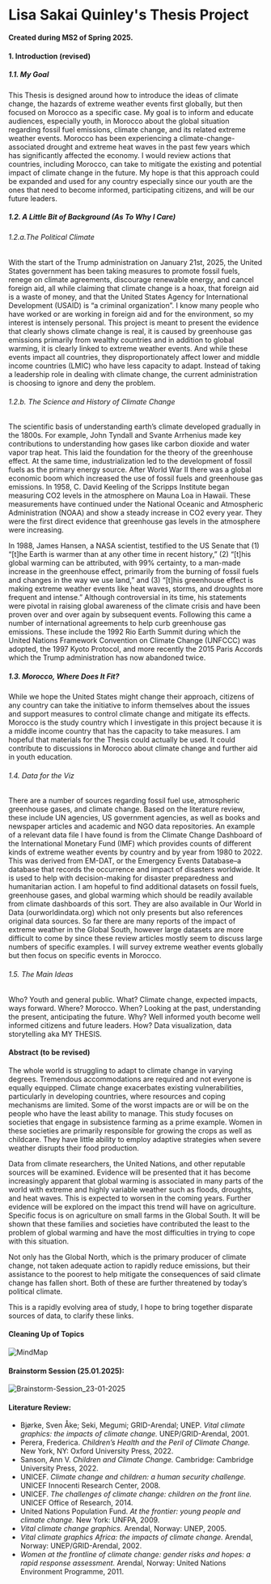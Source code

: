# Lisa Sakai Quinley's Thesis Project 
**Created during MS2 of Spring 2025.**


#### 1. Introduction (revised)
##### 1.1. My Goal
This Thesis is designed around how to introduce the ideas of climate change, the hazards of extreme weather events first globally, but then focused on Morocco as a specific case. My goal is to inform and educate audiences, especially youth, in Morocco about the global situation regarding fossil fuel emissions, climate change, and its related extreme weather events. Morocco has been experiencing a climate-change-associated drought and extreme heat waves in the past few years which has significantly affected the economy. I would review actions that countries, including Morocco, can take to mitigate the existing and potential impact of climate change in the future. My hope is that this approach could be expanded and used for any country especially since our youth are the ones that need to become informed, participating citizens, and will be our future leaders.
##### 1.2. A Little Bit of Background (As To Why I Care)
###### 1.2.a.The Political Climate
With the start of the Trump administration on January 21st, 2025, the United States government has been taking measures to promote fossil fuels, renege on climate agreements, discourage renewable energy, and cancel foreign aid, all while claiming that climate change is a hoax, that foreign aid is a waste of money, and that the United States Agency for International Development (USAID) is “a criminal organization”. I know many people who have worked or are working in foreign aid and for the environment, so my interest is intensely personal. This project is meant to present the evidence that clearly shows climate change is real, it is caused by greenhouse gas emissions primarily from wealthy countries and in addition to global warming, it is clearly linked to extreme weather events. And while these events impact all countries, they disproportionately affect lower and middle income countries (LMIC) who have less capacity to adapt. Instead of taking a leadership role in dealing with climate change, the current administration is choosing to ignore and deny the problem.
###### 1.2.b. The Science and History of Climate Change
The scientific basis of understanding earth’s climate developed gradually in the 1800s. For example, John Tyndall and Svante Arrhenius made key contributions to understanding how gases like carbon dioxide and water vapor trap heat. This laid the foundation for the theory of the greenhouse effect. At the same time, industrialization led to the development of fossil fuels as the primary energy source. After World War II there was a global economic boom which increased the use of fossil fuels and greenhouse gas emissions. In 1958, C. David Keeling of the Scripps Institute began measuring CO2 levels in the atmosphere on Mauna Loa in Hawaii. These measurements have continued under the National Oceanic and Atmospheric Administration (NOAA) and show a steady increase in CO2 every year. They were the first direct evidence that greenhouse gas levels in the atmosphere were increasing.

In 1988, James Hansen, a NASA scientist, testified to the US Senate that (1) “[t]he Earth is warmer than at any other time in recent history,” (2) “[t]his global warming can be attributed, with 99% certainty, to a man-made increase in the greenhouse effect, primarily from the burning of fossil fuels and changes in the way we use land,” and (3) “[t]his greenhouse effect is making extreme weather events like heat waves, storms, and droughts more frequent and intense.” Although controversial in its time, his statements were pivotal in raising global awareness of the climate crisis and have been proven over and over again by subsequent events. Following this came a number of international agreements to help curb greenhouse gas emissions. These include the 1992 Rio Earth Summit during which the United Nations Framework Convention on Climate Change (UNFCCC) was adopted, the 1997 Kyoto Protocol, and more recently the 2015 Paris Accords which the Trump administration has now abandoned twice.
##### 1.3. Morocco, Where Does It Fit?
While we hope the United States might change their approach, citizens of any country can take the initiative to inform themselves about the issues and support measures to control climate change and mitigate its effects. Morocco is the study country which I investigate in this project because it is a middle income country that has the capacity to take measures. I am hopeful that materials for the Thesis could actually be used. It could contribute to discussions in Morocco about climate change and further aid in youth education.
###### 1.4. Data for the Viz
There are a number of sources regarding fossil fuel use, atmospheric greenhouse gases, and climate change. Based on the literature review, these include UN agencies, US government agencies, as well as books and newspaper articles and academic and NGO data repositories. An example of a relevant data file I have found is from the Climate Change Dashboard of the International Monetary Fund (IMF) which provides counts of different kinds of extreme weather events by country and by year from 1980 to 2022. This was derived from EM-DAT, or the Emergency Events Database–a database that records the occurrence and impact of disasters worldwide. It is used to help with decision-making for disaster preparedness and humanitarian action. I am hopeful to find additional datasets on fossil fuels, greenhouse gases, and global warming which should be readily available from climate dashboards of this sort. They are also available in Our World in Data (ourworldindata.org) which not only presents but also references original data sources. So far there are many reports of the impact of extreme weather in the Global South, however large datasets are more difficult to come by since these review articles mostly seem to discuss large numbers of specific examples. I will survey extreme weather events globally but then focus on specific events in Morocco.
###### 1.5. The Main Ideas
Who? Youth and general public.
What? Climate change, expected impacts, ways forward.
Where? Morocco.
When? Looking at the past, understanding the present, anticipating the future.
Why? Well informed youth become well informed citizens and future leaders.
How? Data visualization, data storytelling aka MY THESIS.


#### Abstract (to be revised)
The whole world is struggling to adapt to climate change in varying degrees. Tremendous accommodations are required and not everyone is equally equipped. Climate change exacerbates existing vulnerabilities, particularly in developing countries, where resources and coping mechanisms are limited. Some of the worst impacts are or will be on the people who have the least ability to manage. This study focuses on societies that engage in subsistence farming as a prime example. Women in these societies are primarily responsible for growing the crops as well as childcare. They have little ability to employ adaptive strategies when severe weather disrupts their food production. 

Data from climate researchers, the United Nations, and other reputable sources will be examined. Evidence will be presented that it has become increasingly apparent that global warming is associated in many parts of the world with extreme and highly variable weather such as floods, droughts, and heat waves. This is expected to worsen in the coming years. Further evidence will be explored on the impact this trend will have on agriculture. Specific focus is on agriculture on small farms in the Global South. It will be shown that these families and societies have contributed the least to the problem of global warming and have the most difficulties in trying to cope with this situation. 

Not only has the Global North, which is the primary producer of climate change, not taken adequate action to rapidly reduce emissions, but their assistance to the poorest to help mitigate the consequences of said climate change has fallen short. Both of these are further threatened by today’s political climate. 

This is a rapidly evolving area of study, I hope to bring together disparate sources of data, to clarify these links.


#### Cleaning Up of Topics
![MindMap](https://github.com/user-attachments/assets/b8936b9f-7766-4d0e-aefa-030c36aed364)


#### Brainstorm Session (25.01.2025):
![Brainstorm-Session_23-01-2025](https://github.com/user-attachments/assets/da1ed838-2c1a-46c0-ab46-d1d50c5d5cd3)


#### Literature Review:
- Bjørke, Sven Åke; Seki, Megumi; GRID-Arendal; UNEP. *Vital climate graphics: the impacts of climate change.* UNEP/GRID-Arendal, 2001.
- Perera, Frederica. *Children’s Health and the Peril of Climate Change.* New York, NY: Oxford University Press, 2022.
- Sanson, Ann V. *Children and Climate Change.* Cambridge: Cambridge University Press, 2022.
- UNICEF. *Climate change and children: a human security challenge.* UNICEF Innocenti Research Center, 2008.
- UNICEF. *The challenges of climate change: children on the front line.* UNICEF Office of Research, 2014.
- United Nations Population Fund. *At the frontier: young people and climate change.* New York: UNFPA, 2009.
- *Vital climate change graphics.* Arendal, Norway: UNEP, 2005.
- *Vital climate graphics Africa: the impacts of climate change.* Arendal, Norway: UNEP/GRID-Arendal, 2002.
- *Women at the frontline of climate change: gender risks and hopes: a rapid response assessment.* Arendal, Norway: United Nations Environment Programme, 2011.
